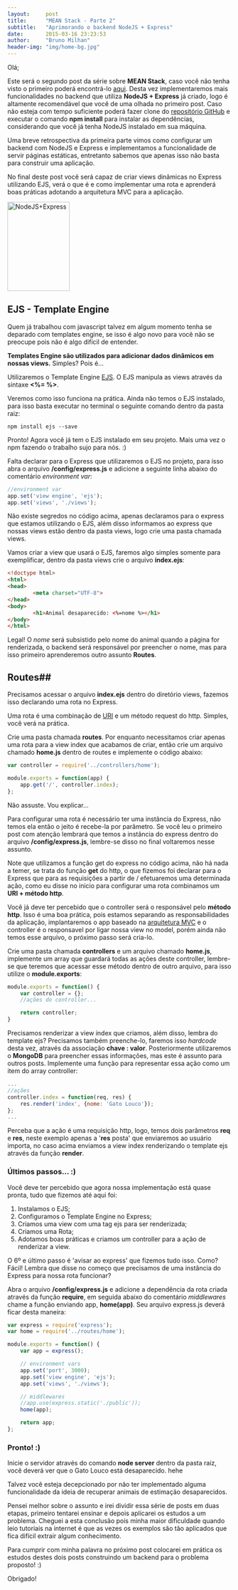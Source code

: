 ```yaml
---
layout:     post
title:      "MEAN Stack - Parte 2"
subtitle:   "Aprimorando o backend NodeJS + Express"
date:       2015-03-16 23:23:53
author:     "Bruno Milhan"
header-img: "img/home-bg.jpg"
---
```


Olá;

Este será o segundo post da série sobre **MEAN Stack**, caso você não tenha visto o primeiro poderá encontrá-lo [aqui](http://brunomilhan.com.br/2015/03/14/meanStackIntro/). Desta vez implementaremos mais funcionalidades no backend que utiliza **NodeJS + Express** já criado, logo é altamente recomendável que você de uma olhada no primeiro post. Caso não esteja com tempo suficiente poderá fazer clone do [repositório GitHub](https://github.com/brunomilhan/example-express-node) e executar o comando **npm install** para instalar as dependências, considerando que você já tenha NodeJS instalado em sua máquina.

Uma breve retrospectiva da primeira parte vimos como configurar um backend com NodeJS e Express e implementamos a funcionalidade de servir páginas estáticas, entretanto sabemos que apenas isso não basta para construir uma aplicação.

No final deste post você será capaz de criar views dinâmicas no Express utilizando EJS, verá o que é e como implementar uma rota e aprenderá boas práticas adotando a arquitetura MVC para a aplicação.

<img src="{{ site.baseurl }}/img/nodejs_express.jpg" alt="NodeJS+Express" height="200" width="140">

## EJS - Template Engine ##

Quem já trabalhou com javascript talvez em algum momento tenha se deparado com templates engine, se isso é algo novo para você não se preocupe pois não é algo difícil de entender.

**Templates Engine são utilizados para adicionar dados dinâmicos em nossas views.** Simples? Pois é...

Utilizaremos o Template Engine [EJS](http://www.embeddedjs.com/). O EJS manipula as views através da sintaxe **<%= %>**.

Veremos como isso funciona na prática. Ainda não temos o EJS instalado, para isso basta executar no terminal o seguinte comando dentro da pasta raiz:

    npm install ejs --save

Pronto! Agora você já tem o EJS instalado em seu projeto. Mais uma vez o npm fazendo o trabalho sujo para nós. :)

Falta declarar para o Express que utilizaremos o EJS no projeto, para isso abra o arquivo **/config/express.js** e adicione a seguinte linha abaixo do comentário *environment var*:

```javascript
//environment var
app.set('view engine', 'ejs');
app.set('views', './views');
```

Não existe segredos no código acima, apenas declaramos para o express que estamos utilizando o EJS,  além disso informamos ao express que nossas views estão dentro da pasta views, logo crie uma pasta chamada views.

Vamos criar a view que usará o EJS, faremos algo simples somente para exemplificar, dentro da pasta views crie o arquivo **index.ejs**: 

```html
<!doctype html>
<html>
<head>
        <meta charset="UTF-8">
</head>
<body>
        <h1>Animal desaparecido: <%=nome %></h1>
</body>
</html>
```

Legal! O *nome* será subsistido pelo nome do animal quando a página for renderizada, o backend será responsável por preencher o nome, mas para isso primeiro aprenderemos outro assunto **Routes**.

## Routes##

Precisamos acessar o arquivo **index.ejs** dentro do diretório views, fazemos isso declarando uma rota no Express.

Uma rota é uma combinação de [URI](http://pt.wikipedia.org/wiki/URI) e um método request do http. Simples, você verá na prática.

Crie uma pasta chamada **routes**. Por enquanto necessitamos criar apenas uma rota para a view index que acabamos de criar, então crie um arquivo chamado **home.js** dentro de routes e implemente o código abaixo:

```javascript
var controller = require('../controllers/home');

module.exports = function(app) {
	app.get('/', controller.index);
};
```

Não assuste. Vou explicar...

Para configurar uma rota é necessário ter uma instância do Express, não temos ela então o jeito é recebe-la por parâmetro. Se você leu o primeiro post com atenção lembrará que temos a instância do express dentro do arquivo **/config/express.js**, lembre-se disso no final voltaremos nesse assunto.

Note que utilizamos a função get do express no código acima, não há nada a temer, se trata do função **get** do http, o que fizemos foi declarar para o Express que para as requisições a partir de / efetuaremos uma determinada ação, como eu disse no inicio para configurar uma rota combinamos um **URI + método http**. 

Você já deve ter percebido que o controller será o responsável pelo **método http**. Isso é uma boa prática, pois estamos separando as responsabilidades da aplicação, implantaremos o app baseado na [arquitetura MVC](http://pt.wikipedia.org/wiki/MVC) e o controller é o responsavel por ligar nossa view no model, porém ainda não temos esse arquivo, o próximo passo será cria-lo.

Crie uma pasta chamada **controllers** e um arquivo chamado **home.js**, implemente um array que guardará todas as ações deste controller, lembre-se que teremos que acessar esse método dentro de outro arquivo, para isso utilize o **module.exports**:

```javascript
module.exports = function() {
	var controller = {};
	//ações do controller...

	return controller;
}
```

Precisamos renderizar a view index que criamos, além disso, lembra do template ejs? Precisamos também preenche-lo, faremos isso *hardcode* desta vez, através da associação **chave : valor**. Posteriormente utilizaremos o **MongoDB** para preencher essas informações, mas este é assunto para outros posts. Implemente uma função para representar essa ação como um item do array controller:

```javascript
...
//ações
controller.index = function(req, res) {
	res.render('index', {nome: 'Gato Louco'});
};
...
```

Perceba que a ação é uma requisição http, logo, temos dois parâmetros **req** e **res**, neste exemplo apenas a '**res** posta' que enviaremos ao usuário importa, no caso acima enviamos a view index renderizando o template ejs através da função **render**.

### Últimos passos... :) ###

Você deve ter percebido que agora nossa implementação está quase pronta, tudo que fizemos até aqui foi:

 1. Instalamos o EJS;
 2. Configuramos o Template Engine no Express;
 3. Criamos uma view com uma tag ejs para ser renderizada;
 4. Criamos uma Rota;
 5. Adotamos boas práticas e criamos um controller para a ação de renderizar a view.

O 6º e último passo é 'avisar ao express' que fizemos tudo isso. Como? Fácil! Lembra que disse no começo que precisamos de uma instância do Express para nossa rota funcionar?

Abra o arquivo **/config/express.js** e adicione a dependência da rota criada através da função **require**, em seguida abaixo do comentário *middlewares* chame a função enviando app, **home(app)**. Seu arquivo express.js deverá ficar desta maneira:

```javascript
var express = require('express');
var home = require('../routes/home');

module.exports = function() {
    var app = express();

    // environment vars
    app.set('port', 3000);
    app.set('view engine', 'ejs');
    app.set('views', './views');

    // middlewares
    //app.use(express.static('./public'));
    home(app);

    return app;
};
```

### Pronto! :) ###
Inicie o servidor através do comando **node server** dentro da pasta raiz, você deverá ver que o Gato Louco está desaparecido. hehe

Talvez você esteja decepcionado por não ter implementado alguma funcionalidade da ideia de recuperar animais de estimação desaparecidos. 

Pensei melhor sobre o assunto e irei dividir essa série de posts em duas etapas, primeiro tentarei ensinar e depois aplicarei os estudos a um problema. Cheguei a esta conclusão pois minha maior dificuldade quando leio tutoriais na internet é que as vezes os exemplos são tão aplicados que fica difícil extrair algum conhecimento.

Para cumprir com minha palavra no próximo post colocarei em prática os estudos destes dois posts construindo um backend para o problema proposto! :)

Obrigado!
